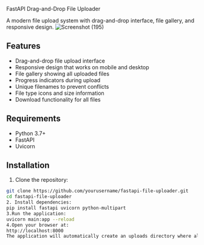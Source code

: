 FastAPI Drag-and-Drop File Uploader

A modern file upload system with drag-and-drop interface, file gallery, and responsive design.
![Screenshot (195)](https://github.com/user-attachments/assets/aff68568-fb7d-47d8-b1de-9db61f23321d)

## Features

- Drag-and-drop file upload interface
- Responsive design that works on mobile and desktop
- File gallery showing all uploaded files
- Progress indicators during upload
- Unique filenames to prevent conflicts
- File type icons and size information
- Download functionality for all files

## Requirements

- Python 3.7+
- FastAPI
- Uvicorn

## Installation

1. Clone the repository:
```bash
git clone https://github.com/yourusername/fastapi-file-uploader.git
cd fastapi-file-uploader
2. Install dependencies:
pip install fastapi uvicorn python-multipart
3.Run the application:
uvicorn main:app --reload
4.Open your browser at:
http://localhost:8000
The application will automatically create an uploads directory where all files are stored.
